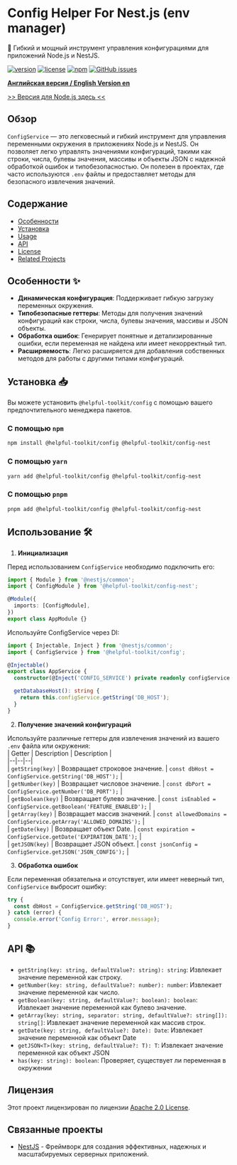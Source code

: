 # Config Helper For Nest.js (env manager)
🚀 Гибкий и мощный инструмент управления конфигурациями для приложений Node.js и NestJS.

[![version](https://img.shields.io/npm/v/@helpful-toolkit/config)](https://www.npmjs.com/package/@helpful-toolkit/config) [![license](https://img.shields.io/npm/l/@helpful-toolkit/config)](https://opensource.org/licenses/Apache-2.0) [![npm](https://img.shields.io/npm/dt/@helpful-toolkit/config)](https://www.npmjs.com/package/@helpful-toolkit/config) [![GitHub issues](https://img.shields.io/github/issues/HotsHom/helpful-toolkit)](https://github.com/HotsHom/helpful-toolkit/issues)

**[Английская версия / English Version en](./README.md)**

[>> Версия для Node.js здесь <<](https://github.com/HotsHom/helpful-toolkit/tree/main/packages/config)

## Обзор

`ConfigService` — это легковесный и гибкий инструмент для управления переменными окружения в приложениях Node.js и NestJS. Он позволяет легко управлять значениями конфигураций, такими как строки, числа, булевы значения, массивы и объекты JSON с надежной обработкой ошибок и типобезопасностью. Он полезен в проектах, где часто используются `.env` файлы и предоставляет методы для безопасного извлечения значений.

## Содержание

- [Особенности](#особенности--✨)
- [Установка](#установка--📥)
- [Usage](#использование--🛠)
- [API](#api--📚)
- [License](#лицензия)
- [Related Projects](#связанные-проекты)

## Особенности  ✨

- **Динамическая конфигурация**: Поддерживает гибкую загрузку переменных окружения.
- **Типобезопасные геттеры**: Методы для получения значений конфигураций как строки, числа, булевы значения, массивы и JSON объекты.
- **Обработка ошибок**: Генерирует понятные и детализированные ошибки, если переменная не найдена или имеет некорректный тип.
- **Расширяемость**: Легко расширяется для добавления собственных методов для работы с другими типами конфигураций.

## Установка  📥

Вы можете установить `@helpful-toolkit/config` с помощью вашего предпочтительного менеджера пакетов.
### С помощью `npm`

```bash 
npm install @helpful-toolkit/config @helpful-toolkit/config-nest  
```  
### С помощью `yarn`

```bash 
yarn add @helpful-toolkit/config @helpful-toolkit/config-nest 
```  

### С помощью `pnpm`

```bash 
pnpm add @helpful-toolkit/config @helpful-toolkit/config-nest    
```   
## Использование  🛠

1. **Инициализация**

Перед использованием `ConfigService` необходимо подключить его:
```typescript 
import { Module } from '@nestjs/common';
import { ConfigModule } from '@helpful-toolkit/config-nest';

@Module({
  imports: [ConfigModule],
})
export class AppModule {}
```   
Используйте ConfigService через DI:
```typescript
import { Injectable, Inject } from '@nestjs/common';
import { ConfigService } from '@helpful-toolkit/config';

@Injectable()
export class AppService {
  constructor(@Inject('CONFIG_SERVICE') private readonly configService: typeof ConfigService) {}

  getDatabaseHost(): string {
    return this.configService.getString('DB_HOST');
  }
}
```
2. **Получение значений конфигураций**

Используйте различные геттеры для извлечения значений из вашего `.env` файла или окружения:  
| Getter | Description | Description |  
|--|--|--|  
| `getString(key)` | Возвращает строковое значение. | `const dbHost = ConfigService.getString('DB_HOST');` |  
| `getNumber(key)` | Возвращает числовое значение. | `const dbPort = ConfigService.getNumber('DB_PORT');` |  
| `getBoolean(key)` | Возвращает булево значение. | `const isEnabled = ConfigService.getBoolean('FEATURE_ENABLED');` |  
| `getArray(key)` | Возвращает массив значений. | `const allowedDomains = ConfigService.getArray('ALLOWED_DOMAINS');` |  
| `getDate(key)` | Возвращает объект Date. | `const expiration = ConfigService.getDate('EXPIRATION_DATE');` |  
| `getJSON(key)` | Возвращает JSON объект. | `const jsonConfig = ConfigService.getJSON('JSON_CONFIG');` |


3. **Обработка ошибок**

Если переменная обязательна и отсутствует, или имеет неверный тип, `ConfigService` выбросит ошибку:

```typescript 
try {  
  const dbHost = ConfigService.getString('DB_HOST');  
} catch (error) {  
  console.error('Config Error:', error.message);  
}  
```   
## API  📚

- `getString(key: string, defaultValue?: string): string`: Извлекает значение переменной как строку.
- `getNumber(key: string, defaultValue?: number): number`: Извлекает значение переменной как число.
- `getBoolean(key: string, defaultValue?: boolean): boolean`: Извлекает значение переменной как булево значение.
- `getArray(key: string, separator: string, defaultValue?: string[]): string[]`: Извлекает значение переменной как массив строк.
- `getDate(key: string, defaultValue?: Date): Date`: Извлекает значение переменной как объект Date
- `getJSON<T>(key: string, defaultValue?: T): T`: Извлекает значение переменной как объект JSON
- `has(key: string): boolean`: Проверяет, существует ли переменная в окружении

## Лицензия

Этот проект лицензирован по лицензии [Apache 2.0 License](https://opensource.org/licenses/Apache-2.0).

## Связанные проекты

- [NestJS](https://nestjs.com/) - Фреймворк для создания эффективных, надежных и масштабируемых серверных приложений.

